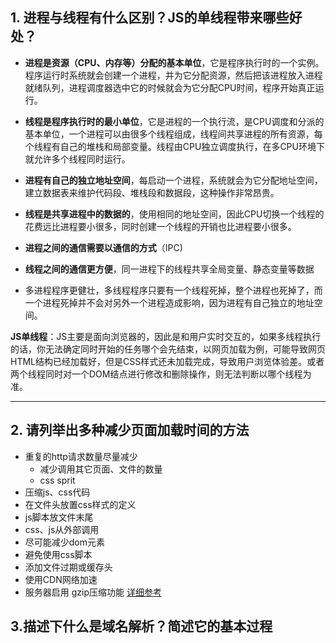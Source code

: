## 1. 进程与线程有什么区别？JS的单线程带来哪些好处？
- **进程是资源（CPU、内存等）分配的基本单位**，它是程序执行时的一个实例。程序运行时系统就会创建一个进程，并为它分配资源，然后把该进程放入进程就绪队列，进程调度器选中它的时候就会为它分配CPU时间，程序开始真正运行。
- **线程是程序执行时的最小单位**，它是进程的一个执行流，是CPU调度和分派的基本单位，一个进程可以由很多个线程组成，线程间共享进程的所有资源，每个线程有自己的堆栈和局部变量。线程由CPU独立调度执行，在多CPU环境下就允许多个线程同时运行。

- **进程有自己的独立地址空间**，每启动一个进程，系统就会为它分配地址空间，建立数据表来维护代码段、堆栈段和数据段，这种操作非常昂贵。
- **线程是共享进程中的数据的**，使用相同的地址空间，因此CPU切换一个线程的花费远比进程要小很多，同时创建一个线程的开销也比进程要小很多。

- **进程之间的通信需要以通信的方式**（IPC)
- **线程之间的通信更方便**，同一进程下的线程共享全局变量、静态变量等数据

- 多进程程序更健壮，多线程程序只要有一个线程死掉，整个进程也死掉了，而一个进程死掉并不会对另外一个进程造成影响，因为进程有自己独立的地址空间。

**JS单线程**：JS主要是面向浏览器的，因此是和用户实时交互的，如果多线程执行的话，你无法确定同时开始的任务哪个会先结束，以网页加载为例，可能导致网页HTML结构已经加载好，但是CSS样式还未加载完成，导致用户浏览体验差。或者两个线程同时对一个DOM结点进行修改和删除操作，则无法判断以哪个线程为准。

---
## 2. 请列举出多种减少页面加载时间的方法
- 重复的http请求数量尽量减少
  - 减少调用其它页面、文件的数量
  - css sprit
- 压缩js、css代码
- 在文件头放置css样式的定义
- js脚本放文件末尾
- css、js从外部调用
- 尽可能减少dom元素
- 避免使用css脚本
- 添加文件过期或缓存头
- 使用CDN网络加速
- 服务器启用 gzip压缩功能
[详细参考](https://www.cnblogs.com/shenxiaolin/p/5390237.html)
## 3.描述下什么是域名解析？简述它的基本过程